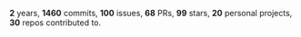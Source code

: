 **2** years, **1460** commits, **100** issues, **68** PRs, **99** stars, **20** personal projects, **30** repos contributed to.
